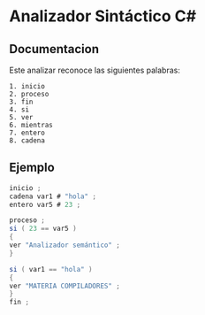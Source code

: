 # Analizador Sintáctico  C# 

## Documentacion
Este analizar reconoce las siguientes palabras:
```
1. inicio
2. proceso
3. fin
4. si
5. ver
6. mientras
7. entero
8. cadena
```
## Ejemplo
```c#
inicio ;
cadena var1 # "hola" ;
entero var5 # 23 ;

proceso ;
si ( 23 == var5 )
{
ver "Analizador semántico" ;
}

si ( var1 == "hola" )
{
ver "MATERIA COMPILADORES" ;
}
fin ;
```

